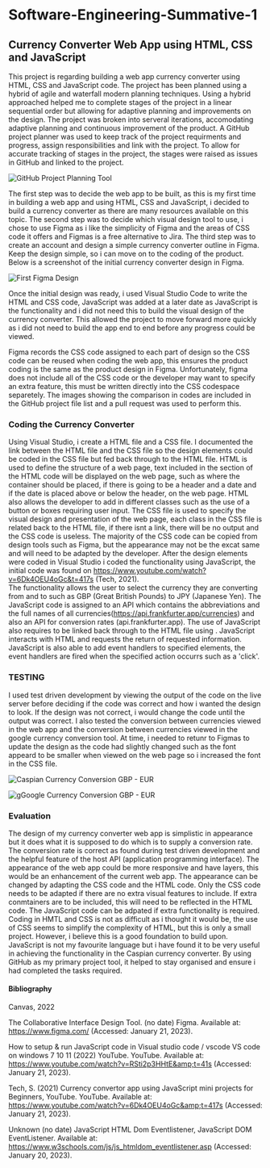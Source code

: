 # **Software-Engineering-Summative-1**

## **Currency Converter Web App using HTML, CSS and JavaScript**

This project is regarding building a web app currency converter using HTML, CSS and JavaScript code. 
The project has been planned using a hybrid of agile and waterfall modern planning techniques. Using a hybrid approached helped me to complete stages of the project in a linear sequential order but allowing for adaptive planning and improvements on the design.
The project was broken into serveral iterations, accomodating adaptive planning and continuous improvement of the product. A GitHub project planner was used to keep track of the project requirments and progress, assign responsibilities and link with the project.
To allow for accurate tracking of stages in the project, the stages were raised as issues in GitHub and linked to the project.


![GitHub Project Planning Tool](https://user-images.githubusercontent.com/91996898/213866503-cb385aa3-91e5-472d-8143-77793a8e45a2.JPG)

The first step was to decide the web app to be built, as this is my first time in building a web app and using HTML, CSS and JavaScript, i decided to build a currency converter as there are many resources available on this topic.
The second step was to decide which visual design tool to use, i chose to use Figma as i like the simplicity of Figma and the areas of CSS code it offers and Figmas is a free alternative to Jira.
The third step was to create an account and design a simple currency converter outline in Figma. Keep the design simple, so i can move on to the coding of the product. Below is a screenshot of the initial currency converter design in Figma.


![First Figma Design](https://user-images.githubusercontent.com/91996898/213887177-de915e21-35d5-4f1b-ab3c-957eed06a2de.JPG)

Once the initial design was ready, i used Visual Studio Code to write the HTML and CSS code, JavaScript was added at a later date as JavaScript is the functionality and i did not need this to build the visual design of the currency converter. This allowed the project to move forward more quickly as i did not need to build the app end to end before any progress could be viewed.

Figma records the CSS code assigned to each part of design so the CSS code can be reused when coding the web app, this ensures the product coding is the same as the product design in Figma. Unfortunately, figma does not include all of the CSS code or the developer may want to specify an extra feature, this must be written directly into the CSS codespace separetely. The images showing the comparison in codes are included in the GitHub project file list and a pull request was used to perform this. 

### Coding the Currency Converter
Using Visual Studio, i create a HTML file and a CSS file. I documented the link between the HTML file and the CSS file so the design elements could be coded in the CSS file but fed back through to the HTML file. HTML is used to define the structure of a web page, text included in the <body> section of the HTML code will be displayed on the web page, such as where the container should be placed, if there is going to be a header and a date and if the date is placed above or below the header, on the web page. HTML also allows the developer to add in different classes such as the use of a button or boxes requiring user input. 
The CSS file is used to specify the visual design and presentation of the web page, each class in the CSS file is related back to the HTML file, if there isnt a link, there will be no output and the CSS code is useless. The majority of the CSS code can be copied from design tools such as Figma, but the appearance may not be the excat same and will need to be adapted by the developer. After the design elements were coded in Visual Studio i coded the functionality using JavaScript, the initial code was found on https://www.youtube.com/watch?v=6Dk4OEU4oGc&t=417s (Tech, 2021).  
The functionality allows the user to select the currency they are converting from and to such as GBP (Great British Pounds) to JPY (Japanese Yen). The JavaScript code is assigned to an API which contains the abbreviations and the full names of all currencies(https://api.frankfurter.app/currencies) and also an API for conversion rates (api.frankfurter.app). The use of JavaScript also requires to be linked back through to the HTML file using <script src="index.js"></script>. JavaScript interacts with HTML and requests the return of requested information. JavaScript is also able to add event handlers to specified elements, the event handlers are fired when the specified action occurrs such as a 'click'. 


### TESTING
I used test driven development by viewing the output of the code on the live server before deciding if the code was correct and how i wanted the design to look. If the design was not correct, i would change the code until the output was correct. I also tested the conversion between currencies viewed in the web app and the conversion between currencies viewed in the google currency conversion tool. At time, i needed to retunr to Figmas to update the design as the code had slightly changed such as the font appeard to be smaller when viewed on the web page so i increased the font in the CSS file.

![Caspian Currency Conversion GBP - EUR](https://user-images.githubusercontent.com/91996898/213887962-25d60585-b4a3-45e8-8143-03753ec7b7ad.JPG)


![gGoogle Currency Conversion GBP - EUR](https://user-images.githubusercontent.com/91996898/213887978-d91d3091-26e1-403e-8455-9f51abdcc7f3.JPG)



### Evaluation
The design of my currency converter web app is simplistic in appearance but it does what it is supposed to do which is to supply a conversion rate. The conversion rate is correct as found during test driven development and the helpful feature of the host API (application programming interface). The appearance of the web app could be more responsive and have layers, this would be an enhancement of the current web app. The appearance can be changed by adapting the CSS code and the HTML code. Only the CSS code needs to be adapted if there are no extra visual features to include. If extra conmtainers are to be included, this will need to be reflected in the HTML code. The JavaScript code can be adpated if extra functionality is required.
Coding in HMTL and CSS is not as difficult as i thought it would be, the use of CSS seems to simplify the complexity of HTML, but this is only a small project. However, i believe this is a good foundation to build upon. JavaScript is not my favourite language but i have found it to be very useful in achieving the functionality in the Caspian currency converter.
By using GitHub as my primary project tool, it helped to stay organised and ensure i had completed the tasks required.

  
#### Bibliography
  
Canvas, 2022
  
The Collaborative Interface Design Tool. (no date) Figma. Available at: https://www.figma.com/ (Accessed: January 21, 2023). 
  
How to setup &amp; run JavaScript code in Visual studio code / vscode VS code on windows 7 10 11 (2022) YouTube. YouTube. Available at: https://www.youtube.com/watch?v=RSti2p3HHtE&amp;t=41s (Accessed: January 21, 2023). 
  
Tech, S. (2021) Currency convertor app using JavaScript mini projects for Beginners, YouTube. YouTube. Available at: https://www.youtube.com/watch?v=6Dk4OEU4oGc&amp;t=417s (Accessed: January 21, 2023). 
  
Unknown (no date) JavaScript HTML Dom Eventlistener, JavaScript DOM EventListener. Available at: https://www.w3schools.com/js/js_htmldom_eventlistener.asp (Accessed: January 20, 2023). 
  

  

  

  

